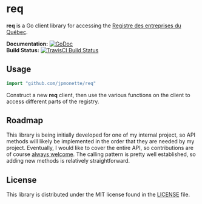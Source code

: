 # req

**req** is a Go client library for accessing the [Registre des entreprises du Québec](http://www.registreentreprises.gouv.qc.ca/en/default.aspx).

**Documentation:** [![GoDoc](https://godoc.org/github.com/jpmonette/req?status.svg)](https://godoc.org/github.com/jpmonette/req)  
**Build Status:** [![TravisCI Build Status](https://travis-ci.org/jpmonette/req.svg)](https://travis-ci.org/jpmonette/req)

## Usage

```go
import "github.com/jpmonette/req"
```

Construct a new **req** client, then use the various functions on the client to access different parts of the registry.

## Roadmap

This library is being initially developed for one of my internal project,
so API methods will likely be implemented in the order that they are
needed by my project. Eventually, I would like to cover the entire API,
so contributions are of course [always welcome][contributing]. The
calling pattern is pretty well established, so adding new methods is relatively
straightforward.

[contributing]: CONTRIBUTING.md


## License

This library is distributed under the MIT license found in the [LICENSE](./LICENSE)
file.

